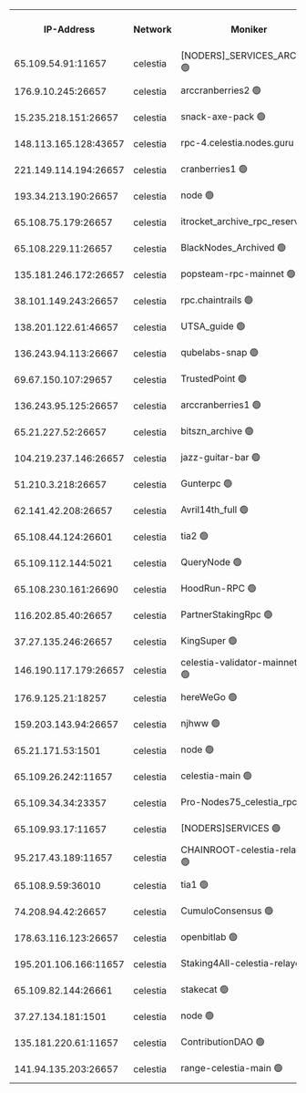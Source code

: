 


<table><tr><th>IP-Address</th><th>Network</th><th>Moniker</th><th>Latest Block Height</th><th>Earliest Block Height</th><th>Catching Up</th><th>Tx Index</th><th>Voting Power</th><th>Scan Time</th></tr><tr><td>65.109.54.91:11657</td><td>celestia</td><td>[NODERS]_SERVICES_ARCHIVE 🟢</td><td>2416753</td><td>1</td><td>False</td><td>on</td><td>0</td><td>2024-09-24T17:03:17.878623182UTC</td></tr><tr><td>176.9.10.245:26657</td><td>celestia</td><td>arccranberries2 🟢</td><td>2416757</td><td>1</td><td>False</td><td>on</td><td>0</td><td>2024-09-24T17:04:03.050680692UTC</td></tr><tr><td>15.235.218.151:26657</td><td>celestia</td><td>snack-axe-pack 🟢</td><td>2301469</td><td>1</td><td>False</td><td>off</td><td>0</td><td>2024-09-24T17:04:12.208000875UTC</td></tr><tr><td>148.113.165.128:43657</td><td>celestia</td><td>rpc-4.celestia.nodes.guru 🟢</td><td>2416759</td><td>1</td><td>False</td><td>on</td><td>0</td><td>2024-09-24T17:04:21.098866303UTC</td></tr><tr><td>221.149.114.194:26657</td><td>celestia</td><td>cranberries1 🟢</td><td>2416760</td><td>1</td><td>False</td><td>on</td><td>0</td><td>2024-09-24T17:04:36.868631232UTC</td></tr><tr><td>193.34.213.190:26657</td><td>celestia</td><td>node 🟢</td><td>2416761</td><td>1</td><td>False</td><td>on</td><td>0</td><td>2024-09-24T17:04:44.248320493UTC</td></tr><tr><td>65.108.75.179:26657</td><td>celestia</td><td>itrocket_archive_rpc_reserve 🟢</td><td>2416765</td><td>1</td><td>False</td><td>on</td><td>0</td><td>2024-09-24T17:05:31.728079589UTC</td></tr><tr><td>65.108.229.11:26657</td><td>celestia</td><td>BlackNodes_Archived 🟢</td><td>2416765</td><td>1</td><td>False</td><td>off</td><td>0</td><td>2024-09-24T17:05:32.112585931UTC</td></tr><tr><td>135.181.246.172:26657</td><td>celestia</td><td>popsteam-rpc-mainnet 🟢</td><td>2416767</td><td>1</td><td>False</td><td>on</td><td>0</td><td>2024-09-24T17:05:59.614149863UTC</td></tr><tr><td>38.101.149.243:26657</td><td>celestia</td><td>rpc.chaintrails 🟢</td><td>2416768</td><td>1</td><td>False</td><td>on</td><td>0</td><td>2024-09-24T17:06:09.167137485UTC</td></tr><tr><td>138.201.122.61:46657</td><td>celestia</td><td>UTSA_guide 🟢</td><td>2416771</td><td>1</td><td>False</td><td>on</td><td>0</td><td>2024-09-24T17:06:46.518650222UTC</td></tr><tr><td>136.243.94.113:26667</td><td>celestia</td><td>qubelabs-snap 🟢</td><td>2416774</td><td>1</td><td>False</td><td>on</td><td>0</td><td>2024-09-24T17:07:18.422511177UTC</td></tr><tr><td>69.67.150.107:29657</td><td>celestia</td><td>TrustedPoint 🟢</td><td>2416775</td><td>1</td><td>False</td><td>on</td><td>0</td><td>2024-09-24T17:07:29.487216819UTC</td></tr><tr><td>136.243.95.125:26657</td><td>celestia</td><td>arccranberries1 🟢</td><td>2416779</td><td>1</td><td>False</td><td>on</td><td>0</td><td>2024-09-24T17:08:09.176418403UTC</td></tr><tr><td>65.21.227.52:26657</td><td>celestia</td><td>bitszn_archive 🟢</td><td>2416779</td><td>1</td><td>False</td><td>on</td><td>0</td><td>2024-09-24T17:08:15.750801239UTC</td></tr><tr><td>104.219.237.146:26657</td><td>celestia</td><td>jazz-guitar-bar 🟢</td><td>2371494</td><td>1</td><td>False</td><td>off</td><td>0</td><td>2024-09-24T17:08:57.468411343UTC</td></tr><tr><td>51.210.3.218:26657</td><td>celestia</td><td>Gunterpc 🟢</td><td>2416783</td><td>1</td><td>False</td><td>on</td><td>0</td><td>2024-09-24T17:09:01.901556915UTC</td></tr><tr><td>62.141.42.208:26657</td><td>celestia</td><td>Avril14th_full 🟢</td><td>2416785</td><td>1</td><td>False</td><td>on</td><td>0</td><td>2024-09-24T17:09:27.142981721UTC</td></tr><tr><td>65.108.44.124:26601</td><td>celestia</td><td>tia2 🟢</td><td>2371494</td><td>339581</td><td>False</td><td>on</td><td>0</td><td>2024-09-24T17:02:51.042060238UTC</td></tr><tr><td>65.109.112.144:5021</td><td>celestia</td><td>QueryNode 🟢</td><td>2371494</td><td>1406226</td><td>False</td><td>off</td><td>0</td><td>2024-09-24T17:06:57.189052341UTC</td></tr><tr><td>65.108.230.161:26690</td><td>celestia</td><td>HoodRun-RPC 🟢</td><td>2371494</td><td>1537165</td><td>False</td><td>off</td><td>0</td><td>2024-09-24T17:08:56.733271644UTC</td></tr><tr><td>116.202.85.40:26657</td><td>celestia</td><td>PartnerStakingRpc 🟢</td><td>2371494</td><td>1588231</td><td>False</td><td>on</td><td>0</td><td>2024-09-24T17:02:55.468065961UTC</td></tr><tr><td>37.27.135.246:26657</td><td>celestia</td><td>KingSuper 🟢</td><td>2371494</td><td>1814358</td><td>False</td><td>off</td><td>0</td><td>2024-09-24T17:03:46.340646289UTC</td></tr><tr><td>146.190.117.179:26657</td><td>celestia</td><td>celestia-validator-mainnet-0 🟢</td><td>2371494</td><td>2086105</td><td>False</td><td>off</td><td>0</td><td>2024-09-24T17:08:24.868304280UTC</td></tr><tr><td>176.9.125.21:18257</td><td>celestia</td><td>hereWeGo 🟢</td><td>2371494</td><td>2143001</td><td>False</td><td>on</td><td>0</td><td>2024-09-24T17:09:12.409021609UTC</td></tr><tr><td>159.203.143.94:26657</td><td>celestia</td><td>njhww 🟢</td><td>2416761</td><td>2295800</td><td>False</td><td>off</td><td>0</td><td>2024-09-24T17:04:46.982748927UTC</td></tr><tr><td>65.21.171.53:1501</td><td>celestia</td><td>node 🟢</td><td>2416750</td><td>2327478</td><td>False</td><td>on</td><td>0</td><td>2024-09-24T17:02:39.982991502UTC</td></tr><tr><td>65.109.26.242:11657</td><td>celestia</td><td>celestia-main 🟢</td><td>2416773</td><td>2362846</td><td>False</td><td>on</td><td>0</td><td>2024-09-24T17:07:01.639958956UTC</td></tr><tr><td>65.109.34.34:23357</td><td>celestia</td><td>Pro-Nodes75_celestia_rpc 🟢</td><td>2416767</td><td>2370181</td><td>False</td><td>on</td><td>0</td><td>2024-09-24T17:05:59.242482183UTC</td></tr><tr><td>65.109.93.17:11657</td><td>celestia</td><td>[NODERS]SERVICES 🟢</td><td>2416770</td><td>2371581</td><td>False</td><td>on</td><td>0</td><td>2024-09-24T17:06:31.837632822UTC</td></tr><tr><td>95.217.43.189:11657</td><td>celestia</td><td>CHAINROOT-celestia-relayer 🟢</td><td>2416750</td><td>2372045</td><td>False</td><td>on</td><td>0</td><td>2024-09-24T17:02:46.518699133UTC</td></tr><tr><td>65.108.9.59:36010</td><td>celestia</td><td>tia1 🟢</td><td>2416754</td><td>2372045</td><td>False</td><td>on</td><td>0</td><td>2024-09-24T17:03:26.619075482UTC</td></tr><tr><td>74.208.94.42:26657</td><td>celestia</td><td>CumuloConsensus 🟢</td><td>2416760</td><td>2384001</td><td>False</td><td>on</td><td>0</td><td>2024-09-24T17:04:41.784388388UTC</td></tr><tr><td>178.63.116.123:26657</td><td>celestia</td><td>openbitlab 🟢</td><td>2416752</td><td>2398962</td><td>False</td><td>on</td><td>0</td><td>2024-09-24T17:03:09.138708918UTC</td></tr><tr><td>195.201.106.166:11657</td><td>celestia</td><td>Staking4All-celestia-relayer 🟢</td><td>2416786</td><td>2399575</td><td>False</td><td>off</td><td>0</td><td>2024-09-24T17:09:40.134330260UTC</td></tr><tr><td>65.109.82.144:26661</td><td>celestia</td><td>stakecat 🟢</td><td>2416770</td><td>2406001</td><td>False</td><td>on</td><td>0</td><td>2024-09-24T17:06:30.432451717UTC</td></tr><tr><td>37.27.134.181:1501</td><td>celestia</td><td>node 🟢</td><td>2416762</td><td>2409652</td><td>False</td><td>off</td><td>0</td><td>2024-09-24T17:05:00.140390813UTC</td></tr><tr><td>135.181.220.61:11657</td><td>celestia</td><td>ContributionDAO 🟢</td><td>2416764</td><td>2413054</td><td>False</td><td>off</td><td>0</td><td>2024-09-24T17:05:31.300772249UTC</td></tr><tr><td>141.94.135.203:26657</td><td>celestia</td><td>range-celestia-main 🟢</td><td>2416751</td><td>2415501</td><td>False</td><td>on</td><td>0</td><td>2024-09-24T17:02:58.305453201UTC</td></tr></table>